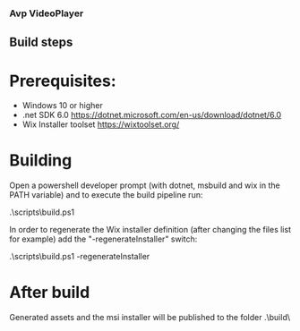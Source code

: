 ### Avp VideoPlayer

## Build steps
# Prerequisites:
 * Windows 10 or higher
 * .net SDK 6.0
   https://dotnet.microsoft.com/en-us/download/dotnet/6.0
 * Wix Installer toolset
   https://wixtoolset.org/

# Building
Open a powershell developer prompt (with dotnet, msbuild and wix in the PATH variable)
and to execute the build pipeline run:

.\scripts\build.ps1

In order to regenerate the Wix installer definition (after changing the files list for example) add the "-regenerateInstaller" switch:

.\scripts\build.ps1 -regenerateInstaller

# After build
Generated assets and the msi installer will be published to the folder .\build\

